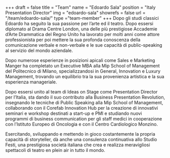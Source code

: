 +++
draft		= false
title		= "Team"
name		= "Edoardo Sala"
position 	= "Italy Presentation Director"
img			= "edoardo-sala"
showrefs	= false
url			= "/team/edoardo-sala/"
type		="team-member"
+++
Dopo gli studi classici Edoardo ha seguito la sua passione per l’arte ed il teatro. 
Dopo essersi diplomato al Drama Centre London, una delle più prestigiose Accademie d’Arte Drammatica del Regno Unito ha lavorato per molti anni come attore professionista per poi mettere la sua profonda conoscenza della comunicazione verbale e non-verbale e le sue capacità di public-speaking al servizio del mondo aziendale. 

Dopo numerose esperienze in posizioni apicali come Sales e Marketing Manger ha completato un Executive MBA alla Mip School of Management del Politecnico di Milano, specializzandosi in General, Innovation e Luxury Management, trovando un equilibrio tra la sua provenienza artistica e la sua esperienza manageriale. 

Dopo essersi unito al team di Ideas on Stage come Presentation Director per l’Italia, sta dando il suo contributo alla Business Presentation Revolution, insegnando le tecniche di Public Speaking alla Mip School of Management, collaborando con il Corefab Innovation Hub per la creazione di innovativi seminari e workshop destinati a start-up e PMI e studiando nuovi programmi di business communication per gli staff medici in cooperazione con l’Istituto Europeo di Oncologia e con il Centro Cardiologico Monzino.

Esercitando, sviluppando e mettendo in gioco costantemente la propria capacità di storyteller, dà anche una consulenza continuativa allo Studio Festi, una prestigiosa società italiana che crea e realizza meravigliosi spettacoli di teatro en plein air in tutto il mondo. 

